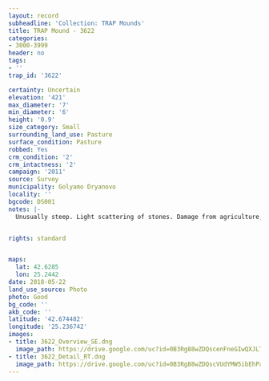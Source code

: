 ```yaml
---
layout: record
subheadline: 'Collection: TRAP Mounds'
title: TRAP Mound - 3622
categories:
- 3000-3999
header: no
tags:
- ''
trap_id: '3622'

certainty: Uncertain
elevation: '421'
max_diameter: '7'
min_diameter: '6'
height: '0.9'
size_category: Small
surrounding_land_use: Pasture
surface_condition: Pasture
robbed: Yes
crm_condition: '2'
crm_intactness: '2'
campaign: '2011'
source: Survey
municipality: Golyamo Dryanovo
locality: ''
bgcode: DS001
notes: |-
  Unusually steep. Light scattering of stones. Damage from agriculture, uneven surface.


rights: standard


maps:
  lat: 42.6285
  lon: 25.2442
date: 2018-05-22
land_use_source: Photo
photo: Good
bg_code: ''
akb_code: ''
latitude: '42.674482'
longitude: '25.236742'
images:
- title: 3622_Overview_SE.dng
  image_path: https://drive.google.com/uc?id=0B3Rg88wZDQscenFneGIwQXJLTWs
- title: 3622_Detail_RT.dng
  image_path: https://drive.google.com/uc?id=0B3Rg88wZDQscVUdYMW5ibEhPaVE
---
```

